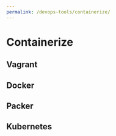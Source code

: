 ```yaml
---
permalink: /devops-tools/containerize/
---
```


# Containerize
## Vagrant
## Docker
## Packer
## Kubernetes	

